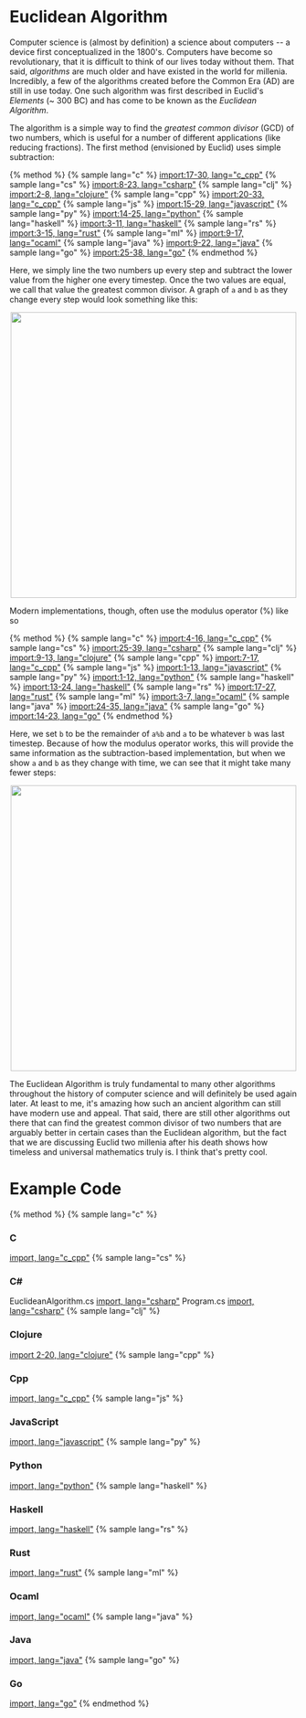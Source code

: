 # Euclidean Algorithm

Computer science is (almost by definition) a science about computers -- a device first conceptualized in the 1800's. Computers have become so revolutionary, that it is difficult to think of our lives today without them. That said, *algorithms* are much older and have existed in the world for millenia. Incredibly, a few of the algorithms created before the Common Era (AD) are still in use today. One such algorithm was first described in Euclid's *Elements* (~ 300 BC) and has come to be known as the *Euclidean Algorithm*.

The algorithm is a simple way to find the *greatest common divisor* (GCD) of two numbers, which is useful for a number of different applications (like reducing fractions). The first method (envisioned by Euclid) uses simple subtraction:

{% method %}
{% sample lang="c" %}
[import:17-30, lang="c_cpp"](code/c/euclidean_example.c)
{% sample lang="cs" %}
[import:8-23, lang="csharp"](code/cs/EuclideanAlgorithm.cs)
{% sample lang="clj" %}
[import:2-8, lang="clojure"](code/clojure/euclidean_example.clj)
{% sample lang="cpp" %}
[import:20-33, lang="c_cpp"](code/c++/euclidean.cpp)
{% sample lang="js" %}
[import:15-29, lang="javascript"](code/javascript/euclidean_example.js)
{% sample lang="py" %}
[import:14-25, lang="python"](code/python/euclidean_example.py)
{% sample lang="haskell" %}
[import:3-11, lang="haskell"](code/haskell/euclidean_example.hs)
{% sample lang="rs" %}
[import:3-15, lang="rust"](code/rust/euclidean_example.rs)
{% sample lang="ml" %}
[import:9-17, lang="ocaml"](code/ocaml/euclidean_example.ml)
{% sample lang="java" %}
[import:9-22, lang="java"](code/java/euclidean_example.java)
{% sample lang="go" %}
[import:25-38, lang="go"](code/go/euclidean.go)
{% endmethod %}

Here, we simply line the two numbers up every step and subtract the lower value from the higher one every timestep. Once the two values are equal, we call that value the greatest common divisor. A graph of `a` and `b` as they change every step would look something like this:

<p align="center">
    <img src="res/subtraction.png" width="500" height="500" />
</p>

Modern implementations, though, often use the modulus operator (%) like so

{% method %}
{% sample lang="c" %}
[import:4-16, lang="c_cpp"](code/c/euclidean_example.c)
{% sample lang="cs" %}
[import:25-39, lang="csharp"](code/cs/EuclideanAlgorithm.cs)
{% sample lang="clj" %}
[import:9-13, lang="clojure"](code/clojure/euclidean_example.clj)
{% sample lang="cpp" %}
[import:7-17, lang="c_cpp"](code/c++/euclidean.cpp)
{% sample lang="js" %}
[import:1-13, lang="javascript"](code/javascript/euclidean_example.js)
{% sample lang="py" %}
[import:1-12, lang="python"](code/python/euclidean_example.py)
{% sample lang="haskell" %}
[import:13-24, lang="haskell"](code/haskell/euclidean_example.hs)
{% sample lang="rs" %}
[import:17-27, lang="rust"](code/rust/euclidean_example.rs)
{% sample lang="ml" %}
[import:3-7, lang="ocaml"](code/ocaml/euclidean_example.ml)
{% sample lang="java" %}
[import:24-35, lang="java"](code/java/euclidean_example.java)
{% sample lang="go" %}
[import:14-23, lang="go"](code/go/euclidean.go)
{% endmethod %}

Here, we set `b` to be the remainder of `a%b` and `a` to be whatever `b` was last timestep. Because of how the modulus operator works, this will provide the same information as the subtraction-based implementation, but when we show `a` and `b` as they change with time, we can see that it might take many fewer steps:

<p align="center">
    <img src="res/modulus.png" width="500" height="500" />
</p>

The Euclidean Algorithm is truly fundamental to many other algorithms throughout the history of computer science and will definitely be used again later. At least to me, it's amazing how such an ancient algorithm can still have modern use and appeal. That said, there are still other algorithms out there that can find the greatest common divisor of two numbers that are arguably better in certain cases than the Euclidean algorithm, but the fact that we are discussing Euclid two millenia after his death shows how timeless and universal mathematics truly is. I think that's pretty cool.

# Example Code

{% method %}
{% sample lang="c" %}
### C
[import, lang="c_cpp"](code/c/euclidean_example.c)
{% sample lang="cs" %}
### C# #
EuclideanAlgorithm.cs
[import, lang="csharp"](code/cs/EuclideanAlgorithm.cs)
Program.cs
[import, lang="csharp"](code/cs/Program.cs)
{% sample lang="clj" %}
### Clojure
[import 2-20, lang="clojure"](code/clojure/euclidean_example.clj)
{% sample lang="cpp" %}
### Cpp
[import, lang="c_cpp"](code/c++/euclidean.cpp)
{% sample lang="js" %}
### JavaScript
[import, lang="javascript"](code/javascript/euclidean_example.js)
{% sample lang="py" %}
### Python
[import, lang="python"](code/python/euclidean_example.py)
{% sample lang="haskell" %}
### Haskell
[import, lang="haskell"](code/haskell/euclidean_example.hs)
{% sample lang="rs" %}
### Rust
[import, lang="rust"](code/rust/euclidean_example.rs)
{% sample lang="ml" %}
### Ocaml
[import, lang="ocaml"](code/ocaml/euclidean_example.ml)
{% sample lang="java" %}
### Java
[import, lang="java"](code/java/euclidean_example.java)
{% sample lang="go" %}
### Go
[import, lang="go"](code/go/euclidean.go)
{% endmethod %}


<script>
MathJax.Hub.Queue(["Typeset",MathJax.Hub]);
</script>
$$
\newcommand{\d}{\mathrm{d}}
\newcommand{\bff}{\boldsymbol{f}}
\newcommand{\bfg}{\boldsymbol{g}}
\newcommand{\bfp}{\boldsymbol{p}}
\newcommand{\bfq}{\boldsymbol{q}}
\newcommand{\bfx}{\boldsymbol{x}}
\newcommand{\bfu}{\boldsymbol{u}}
\newcommand{\bfv}{\boldsymbol{v}}
\newcommand{\bfA}{\boldsymbol{A}}
\newcommand{\bfB}{\boldsymbol{B}}
\newcommand{\bfC}{\boldsymbol{C}}
\newcommand{\bfM}{\boldsymbol{M}}
\newcommand{\bfJ}{\boldsymbol{J}}
\newcommand{\bfR}{\boldsymbol{R}}
\newcommand{\bfT}{\boldsymbol{T}}
\newcommand{\bfomega}{\boldsymbol{\omega}}
\newcommand{\bftau}{\boldsymbol{\tau}}
$$

